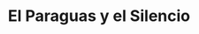 ---
layout: template_cuentos
title: El Paraguas y el Silencio
texto: Un paraguas abierto en medio de la cocina. Un pequeño gran misterio para una imaginación muy fértil.
img: paraguas_silencio.png
link: https://www.books2read.com/u/bpG2A9
---